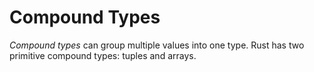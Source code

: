 # Compound Types

_Compound types_ can group multiple values into one type. Rust has two
primitive compound types: tuples and arrays.
